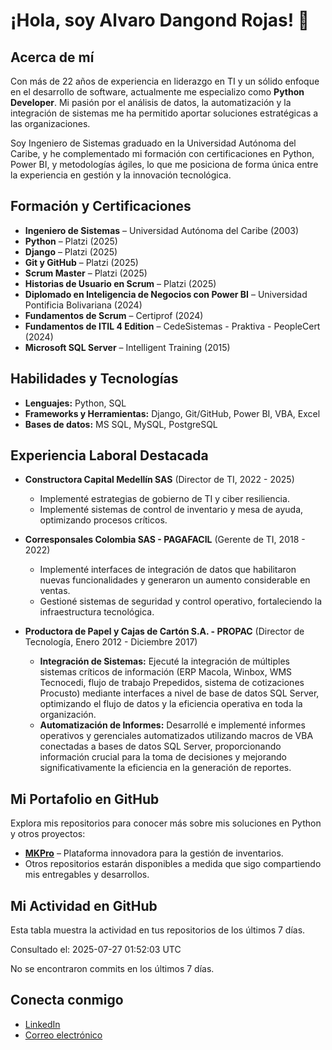 # ¡Hola, soy Alvaro Dangond Rojas! 👋

## Acerca de mí
Con más de 22 años de experiencia en liderazgo en TI y un sólido enfoque en el desarrollo de software, actualmente me especializo como **Python Developer**. Mi pasión por el análisis de datos, la automatización y la integración de sistemas me ha permitido aportar soluciones estratégicas a las organizaciones.  

Soy Ingeniero de Sistemas graduado en la Universidad Autónoma del Caribe, y he complementado mi formación con certificaciones en Python, Power BI, y metodologías ágiles, lo que me posiciona de forma única entre la experiencia en gestión y la innovación tecnológica.

## Formación y Certificaciones
- **Ingeniero de Sistemas** – Universidad Autónoma del Caribe (2003)
- **Python** – Platzi (2025)
- **Django** – Platzi (2025)
- **Git y GitHub** – Platzi (2025)
- **Scrum Master** – Platzi (2025)
- **Historias de Usuario en Scrum** – Platzi (2025)
- **Diplomado en Inteligencia de Negocios con Power BI** – Universidad Pontificia Bolivariana (2024)
- **Fundamentos de Scrum** – Certiprof (2024)
- **Fundamentos de ITIL 4 Edition** – CedeSistemas - Praktiva - PeopleCert (2024)
- **Microsoft SQL Server** – Intelligent Training (2015)

## Habilidades y Tecnologías
- **Lenguajes:** Python, SQL  
- **Frameworks y Herramientas:** Django, Git/GitHub, Power BI, VBA, Excel  
- **Bases de datos:** MS SQL, MySQL, PostgreSQL

## Experiencia Laboral Destacada
- **Constructora Capital Medellín SAS** (Director de TI, 2022 - 2025)  
  - Implementé estrategias de gobierno de TI y ciber resiliencia.  
  - Implementé sistemas de control de inventario y mesa de ayuda, optimizando procesos críticos.
  
- **Corresponsales Colombia SAS - PAGAFACIL** (Gerente de TI, 2018 - 2022)  
  - Implementé interfaces de integración de datos que habilitaron nuevas funcionalidades y generaron un aumento considerable en ventas.
  - Gestioné sistemas de seguridad y control operativo, fortaleciendo la infraestructura tecnológica.
 
- **Productora de Papel y Cajas de Cartón S.A. - PROPAC** (Director de Tecnología, Enero 2012 - Diciembre 2017)  
  - **Integración de Sistemas:** Ejecuté la integración de múltiples sistemas críticos de información (ERP Macola, Winbox, WMS Tecnocedi, flujo de trabajo Prepedidos, sistema de cotizaciones Procusto) mediante interfaces a nivel de base de datos SQL Server, optimizando el flujo de datos y la eficiencia operativa en toda la organización.  
  - **Automatización de Informes:** Desarrollé e implementé informes operativos y gerenciales automatizados utilizando macros de VBA conectadas a bases de datos SQL Server, proporcionando información crucial para la toma de decisiones y mejorando significativamente la eficiencia en la generación de reportes.

## Mi Portafolio en GitHub
Explora mis repositorios para conocer más sobre mis soluciones en Python y otros proyectos:
- **[MKPro](https://github.com/adangond/MKPro)** – Plataforma innovadora para la gestión de inventarios.
- Otros repositorios estarán disponibles a medida que sigo compartiendo mis entregables y desarrollos.

## Mi Actividad en GitHub
<!--GITHUB_STATS:start-->
Esta tabla muestra la actividad en tus repositorios de los últimos 7 días.

Consultado el: 2025-07-27 01:52:03 UTC

No se encontraron commits en los últimos 7 días.

<!--GITHUB_STATS:end-->

## Conecta conmigo
- [LinkedIn](https://www.linkedin.com/in/alvarodangond)
- [Correo electrónico](mailto:alvaro_dangond@hotmail.com)

